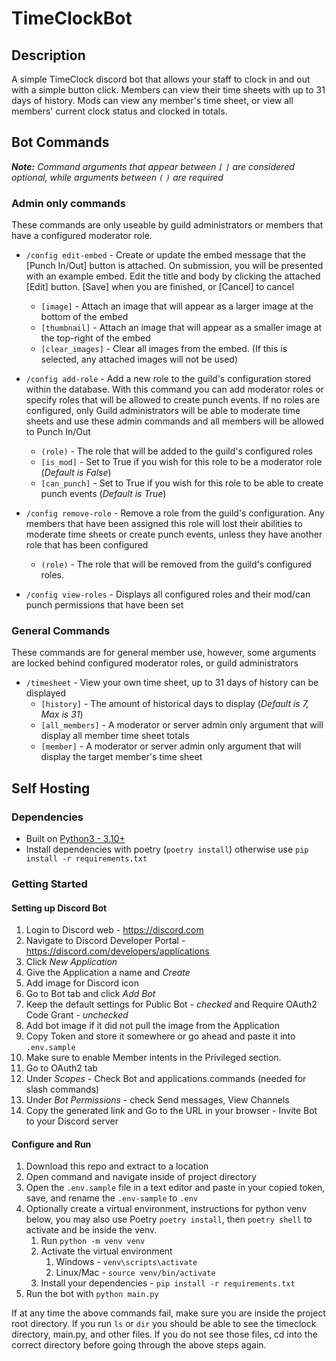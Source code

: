 # TimeClockBot 

## Description

A simple TimeClock discord bot that allows your staff to clock in and out with a simple button click.
Members can view their time sheets with up to 31 days of history.  Mods can view any member's time sheet, or view all members' current clock status and clocked in totals.


## Bot Commands
***Note:** Command arguments that appear between `[` `]` are considered optional, while arguments between `(` `)` are required*
&nbsp;
### Admin only commands
These commands are only useable by guild administrators or members that have a configured moderator role.
&nbsp;
- `/config edit-embed` - Create or update the embed message that the [Punch In/Out] button is attached.  On submission, you will be presented with an example embed. Edit the title and body by clicking the attached [Edit] button. [Save] when you are finished, or [Cancel] to cancel

    - `[image]` - Attach an image that will appear as a larger image at the bottom of the embed
    - `[thumbnail]` - Attach an image that will appear as a smaller image at the top-right of the embed
    - `[clear_images]` - Clear all images from the embed.  (If this is selected, any attached images will not be used)

- `/config add-role` - Add a new role to the guild's configuration stored within the database. With this command you can add moderator roles or specify roles that will be allowed to create punch events.  If no roles are configured, only Guild administrators will be able to moderate time sheets and use these admin commands and all members will be allowed to Punch In/Out
    - `(role)` - The role that will be added to the guild's configured roles
    - `[is_mod]` - Set to True if you wish for this role to be a moderator role (*Default is False*)
    - `[can_punch]` - Set to True if you wish for this role to be able to create punch events (*Default is True*)

- `/config remove-role` - Remove a role from the guild's configuration.  Any members that have been assigned this role will lost their abilities to moderate time sheets or create punch events, unless they have another role that has been configured
    - `(role)` - The role that will be removed from the guild's configured roles.

- `/config view-roles` - Displays all configured roles and their mod/can punch permissions that have been set


### General Commands
These commands are for general member use, however, some arguments are locked behind configured moderator roles, or guild administrators

- `/timesheet` - View your own time sheet, up to 31 days of history can be displayed
    - `[history]` - The amount of historical days to display (*Default is 7, Max is 31*)
    - `[all_members]` - A moderator or server admin only argument that will display all member time sheet totals
    - `[member]` - A moderator or server admin only argument that will display the target member's time sheet


## Self Hosting

### Dependencies

* Built on [Python3 - 3.10+](https://www.python.org/downloads/)
* Install dependencies with poetry (`poetry install`) otherwise use `pip install -r requirements.txt` 

### Getting Started

#### Setting up Discord Bot
1. Login to Discord web - https://discord.com
2. Navigate to Discord Developer Portal - https://discord.com/developers/applications
3. Click *New Application*
4. Give the Application a name and *Create*
5. Add image for Discord icon 
6. Go to Bot tab and click *Add Bot*
7. Keep the default settings for Public Bot - *checked* and Require OAuth2 Code Grant - *unchecked*
8. Add bot image if it did not pull the image from the Application
9. Copy Token and store it somewhere or go ahead and paste it into `.env.sample`
10. Make sure to enable Member intents in the Privileged section.
11. Go to OAuth2 tab
12. Under *Scopes* - Check Bot and applications.commands (needed for slash commands)
13. Under *Bot Permissions* - check Send messages, View Channels
14. Copy the generated link and Go to the URL in your browser - Invite Bot to your Discord server


#### Configure and Run
1. Download this repo and extract to a location
2. Open command and navigate inside of project directory
3. Open the `.env.sample` file in a text editor and paste in your copied token, save, and rename the `.env-sample` to `.env`
4. Optionally create a virtual environment, instructions for python venv below, you may also use Poetry `poetry install`, then `poetry shell` to activate and be inside the venv.
    1. Run `python -m venv venv`
    2. Activate the virtual environment
        1. Windows - `venv\scripts\activate`   
        2. Linux/Mac - `source venv/bin/activate`
    3. Install your dependencies - `pip install -r requirements.txt`
8. Run the bot with `python main.py`

If at any time the above commands fail, make sure you are inside the project root directory.  If you run `ls` or `dir` you should be able to see the timeclock directory, main.py, and other files.
If you do not see those files, cd into the correct directory before going through the above steps again.

